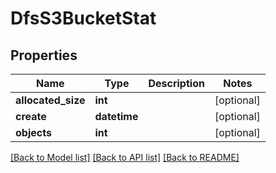 # DfsS3BucketStat

## Properties
Name | Type | Description | Notes
------------ | ------------- | ------------- | -------------
**allocated_size** | **int** |  | [optional] 
**create** | **datetime** |  | [optional] 
**objects** | **int** |  | [optional] 

[[Back to Model list]](../README.md#documentation-for-models) [[Back to API list]](../README.md#documentation-for-api-endpoints) [[Back to README]](../README.md)


